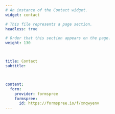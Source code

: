 ```yaml
---
# An instance of the Contact widget.
widget: contact

# This file represents a page section.
headless: true

# Order that this section appears on the page.
weight: 130



title: Contact
subtitle:



content:
  form:
    provider: formspree
    formspree:
      id: https://formspree.io/f/xnqwyenv
---
```

